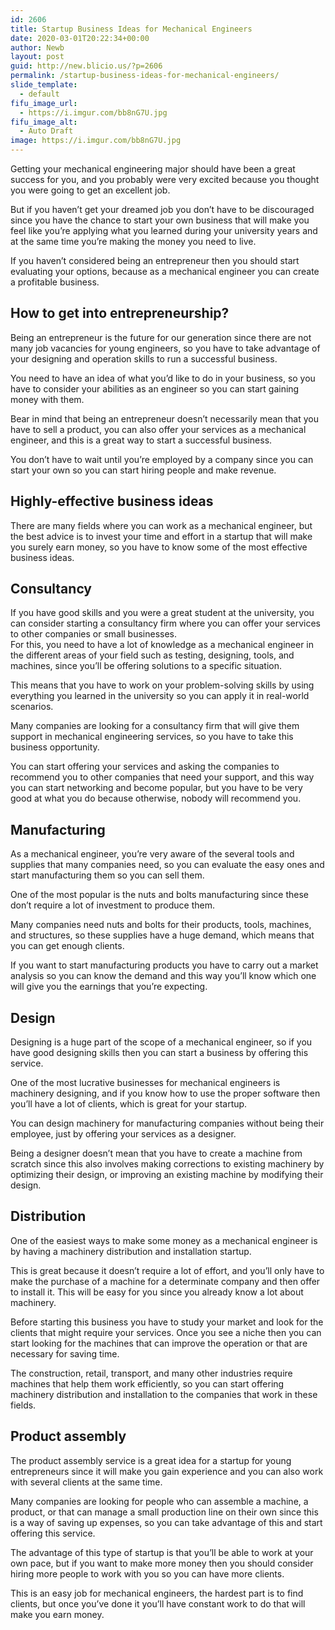 ```yaml
---
id: 2606
title: Startup Business Ideas for Mechanical Engineers
date: 2020-03-01T20:22:34+00:00
author: Newb
layout: post
guid: http://new.blicio.us/?p=2606
permalink: /startup-business-ideas-for-mechanical-engineers/
slide_template:
  - default
fifu_image_url:
  - https://i.imgur.com/bb8nG7U.jpg
fifu_image_alt:
  - Auto Draft
image: https://i.imgur.com/bb8nG7U.jpg
---
```

Getting your mechanical engineering major should have been a great success for you, and you probably were very excited because you thought you were going to get an excellent job.

But if you haven’t get your dreamed job you don’t have to be discouraged since you have the chance to start your own business that will make you feel like you’re applying what you learned during your university years and at the same time you’re making the money you need to live.

If you haven’t considered being an entrepreneur then you should start evaluating your options, because as a mechanical engineer you can create a profitable business.

## How to get into entrepreneurship?

Being an entrepreneur is the future for our generation since there are not many job vacancies for young engineers, so you have to take advantage of your designing and operation skills to run a successful business.

You need to have an idea of what you’d like to do in your business, so you have to consider your abilities as an engineer so you can start gaining money with them.

Bear in mind that being an entrepreneur doesn’t necessarily mean that you have to sell a product, you can also offer your services as a mechanical engineer, and this is a great way to start a successful business.

You don’t have to wait until you’re employed by a company since you can start your own so you can start hiring people and make revenue.

## Highly-effective business ideas

There are many fields where you can work as a mechanical engineer, but the best advice is to invest your time and effort in a startup that will make you surely earn money, so you have to know some of the most effective business ideas.

## Consultancy

If you have good skills and you were a great student at the university, you can consider starting a consultancy firm where you can offer your services to other companies or small businesses.  
For this, you need to have a lot of knowledge as a mechanical engineer in the different areas of your field such as testing, designing, tools, and machines, since you’ll be offering solutions to a specific situation.

This means that you have to work on your problem-solving skills by using everything you learned in the university so you can apply it in real-world scenarios.

Many companies are looking for a consultancy firm that will give them support in mechanical engineering services, so you have to take this business opportunity.

You can start offering your services and asking the companies to recommend you to other companies that need your support, and this way you can start networking and become popular, but you have to be very good at what you do because otherwise, nobody will recommend you.

## Manufacturing

As a mechanical engineer, you’re very aware of the several tools and supplies that many companies need, so you can evaluate the easy ones and start manufacturing them so you can sell them.

One of the most popular is the nuts and bolts manufacturing since these don’t require a lot of investment to produce them. 

Many companies need nuts and bolts for their products, tools, machines, and structures, so these supplies have a huge demand, which means that you can get enough clients.

If you want to start manufacturing products you have to carry out a market analysis so you can know the demand and this way you’ll know which one will give you the earnings that you’re expecting. 

## Design

Designing is a huge part of the scope of a mechanical engineer, so if you have good designing skills then you can start a business by offering this service.

One of the most lucrative businesses for mechanical engineers is machinery designing, and if you know how to use the proper software then you’ll have a lot of clients, which is great for your startup.

You can design machinery for manufacturing companies without being their employee, just by offering your services as a designer. 

Being a designer doesn’t mean that you have to create a machine from scratch since this also involves making corrections to existing machinery by optimizing their design, or improving an existing machine by modifying their design.

## Distribution

One of the easiest ways to make some money as a mechanical engineer is by having a machinery distribution and installation startup.

This is great because it doesn’t require a lot of effort, and you’ll only have to make the purchase of a machine for a determinate company and then offer to install it. This will be easy for you since you already know a lot about machinery.

Before starting this business you have to study your market and look for the clients that might require your services. Once you see a niche then you can start looking for the machines that can improve the operation or that are necessary for saving time.

The construction, retail, transport, and many other industries require machines that help them work efficiently, so you can start offering machinery distribution and installation to the companies that work in these fields.

## Product assembly

The product assembly service is a great idea for a startup for young entrepreneurs since it will make you gain experience and you can also work with several clients at the same time.

Many companies are looking for people who can assemble a machine, a product, or that can manage a small production line on their own since this is a way of saving up expenses, so you can take advantage of this and start offering this service.

The advantage of this type of startup is that you’ll be able to work at your own pace, but if you want to make more money then you should consider hiring more people to work with you so you can have more clients.

This is an easy job for mechanical engineers, the hardest part is to find clients, but once you’ve done it you’ll have constant work to do that will make you earn money.